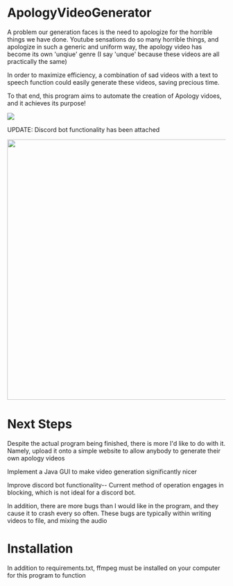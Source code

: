 # ApologyVideoGenerator

A problem our generation faces is the need to apologize for the horrible things we have done.
Youtube sensations do so many horrible things, and apologize in such a generic and uniform way, the apology video has become its own 'unqiue' genre (I say 'unque' because these videos are all practically the same)

In order to maximize efficiency, a combination of sad videos with a text to speech function could easily generate these videos, saving precious time.

To that end, this program aims to automate the creation of Apology vidoes, and it achieves its purpose!

[![](https://res.cloudinary.com/marcomontalbano/image/upload/v1594592001/video_to_markdown/images/youtube--Cjb45G58kk8-c05b58ac6eb4c4700831b2b3070cd403.jpg)](https://youtu.be/Cjb45G58kk8 "")

UPDATE: Discord bot functionality has been attached

<img src="https://github.com/daminals/ApologyVideoGenerator/blob/master/Assets/demonstration/worked.png" width="600">

# Next Steps

Despite the actual program being finished, there is more I'd like to do with it. Namely, upload it onto a simple website to allow anybody to generate their own apology videos

Implement a Java GUI to make video generation significantly nicer

Improve discord bot functionality-- Current method of operation engages in blocking, which is not ideal for a discord bot.

In addition, there are more bugs than I would like in the program, and they cause it to crash every so often. These bugs are typically within writing videos to file, and mixing the audio

# Installation

In addition to requirements.txt, ffmpeg must be installed on your computer for this program to function